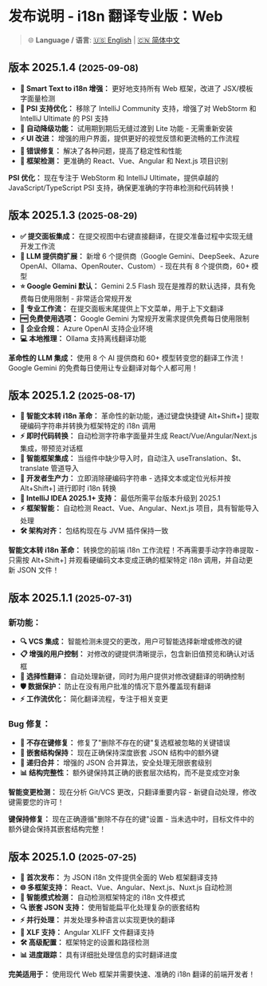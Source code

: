 # 发布说明 - i18n 翻译专业版：Web

> 🌐 **Language / 语言**: [🇺🇸 English](release-notes.md) | [🇨🇳 简体中文](release-notes.zh.md)

## 版本 2025.1.4 <small>(2025-09-08)</small>

- **🎯 Smart Text to i18n 增强：** 更好地支持所有 Web 框架，改进了 JSX/模板字面量检测
- **🚀 PSI 支持优化：** 移除了 IntelliJ Community 支持，增强了对 WebStorm 和 IntelliJ Ultimate 的 PSI 支持
- **🔄 自动降级功能：** 试用期到期后无缝过渡到 Lite 功能 - 无需重新安装
- **⚡ UI 改进：** 增强的用户界面，提供更好的视觉反馈和更流畅的工作流程
- **🐛 错误修复：** 解决了各种问题，提高了稳定性和性能
- **📝 框架检测：** 更准确的 React、Vue、Angular 和 Next.js 项目识别

**PSI 优化：** 现在专注于 WebStorm 和 IntelliJ Ultimate，提供卓越的 JavaScript/TypeScript PSI 支持，确保更准确的字符串检测和代码转换！

## 版本 2025.1.3 <small>(2025-08-29)</small>

- **✅ 提交面板集成：** 在提交视图中右键直接翻译，在提交准备过程中实现无缝开发工作流
- **🤖 LLM 提供商扩展：** 新增 6 个提供商（Google Gemini、DeepSeek、Azure OpenAI、Ollama、OpenRouter、Custom）- 现在共有 8 个提供商，60+ 模型
- **⭐ Google Gemini 默认：** Gemini 2.5 Flash 现在是推荐的默认选择，具有免费每日使用限制 - 非常适合常规开发
- **🚀 专业工作流：** 在提交面板末尾提供上下文菜单，用于上下文翻译
- **🆓 免费使用选项：** Google Gemini 为常规开发需求提供免费每日使用限制
- **🏢 企业合规：** Azure OpenAI 支持企业环境
- **💻 本地推理：** Ollama 支持离线翻译功能

**革命性的 LLM 集成：** 使用 8 个 AI 提供商和 60+ 模型转变您的翻译工作流！Google Gemini 的免费每日使用让专业翻译对每个人都可用！

## 版本 2025.1.2 <small>(2025-08-17)</small>

- **🎯 智能文本转 i18n 革命：** 革命性的新功能，通过键盘快捷键 Alt+Shift+] 提取硬编码字符串并转换为框架特定的 i18n 调用
- **⚡ 即时代码转换：** 自动检测字符串字面量并生成 React/Vue/Angular/Next.js 集成，带预览对话框
- **🔧 智能框架集成：** 当组件中缺少导入时，自动注入 useTranslation、$t、translate 管道导入
- **📝 开发者生产力：** 立即消除硬编码字符串 - 选择文本或定位光标并按 Alt+Shift+] 进行即时 i18n 转换
- **🚀 IntelliJ IDEA 2025.1+ 支持：** 最低所需平台版本升级到 2025.1
- **⚡ 框架智能：** 自动检测 React、Vue、Angular、Next.js 项目，具有智能导入处理
- **🛠️ 架构对齐：** 包结构现在与 JVM 插件保持一致

**智能文本转 i18n 革命：** 转换您的前端 i18n 工作流程！不再需要手动字符串提取 - 只需按 Alt+Shift+] 并观看硬编码文本变成正确的框架特定 i18n 调用，并自动更新 JSON 文件！

## 版本 2025.1.1 <small>(2025-07-31)</small>

### 新功能：
- **🔍 VCS 集成：** 智能检测未提交的更改，用户可智能选择新增或修改的键
- **📋 增强的用户控制：** 对修改的键提供清晰提示，包含新旧值预览和确认对话框
- **🎯 选择性翻译：** 自动处理新键，同时为用户提供对修改键翻译的明确控制
- **🛡️ 数据保护：** 防止在没有用户批准的情况下意外覆盖现有翻译
- **⚡ 工作流优化：** 简化翻译流程，专注于相关变更

### Bug 修复：
- **🔧 不存在键修复：** 修复了"删除不存在的键"复选框被忽略的关键错误
- **🎯 嵌套结构保持：** 现在正确保持深度嵌套 JSON 结构中的额外键
- **🔄 递归合并：** 增强的 JSON 合并算法，安全处理无限嵌套级别
- **📊 结构完整性：** 额外键保持其正确的嵌套层次结构，而不是变成空对象

**智能变更检测：** 现在分析 Git/VCS 更改，只翻译重要内容 - 新键自动处理，修改键需要您的许可！

**键保持修复：** 现在正确遵循"删除不存在的键"设置 - 当未选中时，目标文件中的额外键会保持其嵌套结构完整！

## 版本 2025.1.0 <small>(2025-07-25)</small>

- **🚀 首次发布：** 为 JSON i18n 文件提供全面的 Web 框架翻译支持
- **🌐 多框架支持：** React、Vue、Angular、Next.js、Nuxt.js 自动检测
- **📱 智能模式检测：** 自动检测框架特定的 i18n 文件模式
- **🔍 嵌套 JSON 支持：** 使用智能扁平化处理复杂的嵌套结构
- **⚡ 并行处理：** 并发处理多种语言以实现更快的翻译
- **🎯 XLF 支持：** Angular XLIFF 文件翻译支持
- **🛠️ 高级配置：** 框架特定的设置和路径检测
- **📊 进度跟踪：** 具有详细批处理信息的实时翻译进度

**完美适用于：** 使用现代 Web 框架并需要快速、准确的 i18n 翻译的前端开发者！